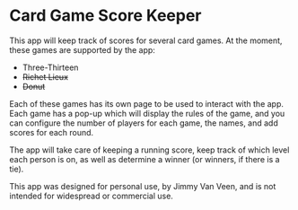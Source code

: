 # Card Game Score Keeper

This app will keep track of scores for several card games. At the moment, these games are supported by the app:

* Three-Thirteen
* ~~Richet Lieux~~
* ~~Donut~~

Each of these games has its own page to be used to interact with the app. Each game has a pop-up which will display the rules of the game,
and you can configure the number of players for each game, the names, and add scores for each round.

The app will take care of keeping a running score, keep track of which level each person is on, as well as determine a winner (or winners, if
there is a tie).

This app was designed for personal use, by Jimmy Van Veen, and is not intended for widespread or commercial use.